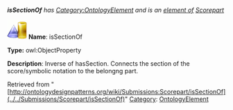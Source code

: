 ___isSectionOf__ has [Category:OntologyElement](../../Category/OntologyElement "Category:OntologyElement") and is an [element of](../../Property/ElementOf "Property:ElementOf") [Scorepart](../../Submissions/Scorepart "Submissions:Scorepart")_


  




[![ObjectProperty](../../images/thumb/c/c3/ObjectProperty.gif/45px-ObjectProperty.gif)](../../Image/ObjectProperty.gif "ObjectProperty")
__Name__: isSectionOf 


__Type:__ owl:ObjectProperty 


__Description__: Inverse of hasSection. Connects the section of the score/symbolic notation to the belongng part. 





Retrieved from "[http://ontologydesignpatterns.org/wiki/Submissions:Scorepart/isSectionOf](../../Submissions/Scorepart/isSectionOf)"
 [Category](http://ontologydesignpatterns.org/wiki/Special:Categories "Special:Categories"): [OntologyElement](../../Category/OntologyElement "Category:OntologyElement")